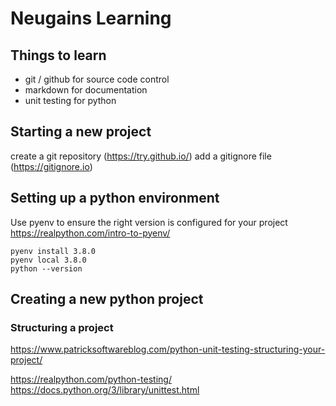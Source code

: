 # Neugains Learning

## Things to learn

- git / github for source code control
- markdown for documentation
- unit testing for python

## Starting a new project

create a git repository (https://try.github.io/)
add a gitignore file (https://gitignore.io)

## Setting up a python environment

Use pyenv to ensure the right version is configured for your project
https://realpython.com/intro-to-pyenv/

    pyenv install 3.8.0
    pyenv local 3.8.0
    python --version

## Creating a new python project

### Structuring a project
https://www.patricksoftwareblog.com/python-unit-testing-structuring-your-project/


https://realpython.com/python-testing/
https://docs.python.org/3/library/unittest.html
